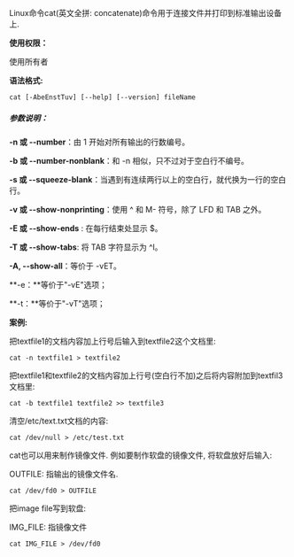 Linux命令cat(英文全拼: concatenate)命令用于连接文件并打印到标准输出设备上.

**使用权限：**

使用所有者

**语法格式:**

```
cat [-AbeEnstTuv] [--help] [--version] fileName
```

##### 参数说明：

**-n 或 --number**：由 1 开始对所有输出的行数编号。

**-b 或 --number-nonblank**：和 -n 相似，只不过对于空白行不编号。

**-s 或 --squeeze-blank**：当遇到有连续两行以上的空白行，就代换为一行的空白行。

**-v 或 --show-nonprinting**：使用 ^ 和 M- 符号，除了 LFD 和 TAB 之外。

**-E 或 --show-ends** : 在每行结束处显示 $。

**-T 或 --show-tabs**: 将 TAB 字符显示为 ^I。

**-A, --show-all**：等价于 -vET。

**-e：**等价于"-vE"选项；

**-t：**等价于"-vT"选项；

**案例:**

把textfile1的文档内容加上行号后输入到textfile2这个文档里:

```
cat -n textfile1 > textfile2
```

把textfile1和textfile2的文档内容加上行号(空白行不加)之后将内容附加到textfil3文档里:

```
cat -b textfile1 textfile2 >> textfile3
```

清空/etc/text.txt文档的内容:

```
cat /dev/null > /etc/test.txt
```

cat也可以用来制作镜像文件. 例如要制作软盘的镜像文件, 将软盘放好后输入:

OUTFILE: 指输出的镜像文件名.

```
cat /dev/fd0 > OUTFILE 
```

把image file写到软盘:

IMG_FILE: 指镜像文件

```
cat IMG_FILE > /dev/fd0
```





















